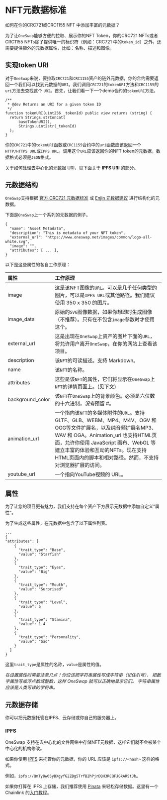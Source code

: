 # NFT元数据标准

如何在你的CRC721或CRC1155 NFT 中添加丰富的元数据？

为了让`OneSwap`能够方便的拉取、展示你的NFT Token，你的CRC721 NFTs或者CRC1155 NFTs除了提供唯一的标识符（例如：CRC721 中的`token_id`）之外，还需要提供额外的元数据属性，比如：名称、描述和图像。


## 实现token URI

对于`OneSwap`来说，要拉取`CRC721`和`CRC1155`资产的链外元数据，你的合约需要返回一个我们可以找到元数据的`URI`。我们调用`CRC721`的`tokenURI`方法和`CRC1155`的`uri`方法去查找这个 `URI`。首先，让我们看一下一个demo合约的`tokenURI`方法。

```solidity
/**
 * @dev Returns an URI for a given token ID
 */
function tokenURI(uint256 _tokenId) public view returns (string) {
  return Strings.strConcat(
      baseTokenURI(),
      Strings.uint2str(_tokenId)
  );
}
```

你的`CRC721`中的`tokenURI`函数或`CRC1155`合约中的`uri`函数应该返回一个`HTTP/HTTPS URL`或`IPFS URL`。调用这个`URL`应该返回你的NFT token的元数据，数据格式必须是`JSON`格式。

关于如何处理去中心化的元数据 URI，见下面关于 **IPFS URI** 的部分。


## 元数据结构

`OneSwap`支持根据 [官方 CRC721 元数据标准](https://github.com/ethereum/EIPs/blob/master/EIPS/eip-721.md) 或  [Enjin 元数据建议](https://github.com/ethereum/EIPs/blob/master/EIPS/eip-1155.md#erc-1155-metadata-uri-json-schema) 进行结构化的元数据。

下面是`OneSwap`上一个系列的元数据的例子。

```
{
  "name": "Asset Metadata",
  "description": "This is metadata of your NFT token", 
  "external_url": "https://www.oneswap.net/images/common/logo-all-white.svg", 
  "image": "", 
  "attributes": [ ... ], 
}
```

以下是这些属性的各自工作原理：

| 属性             | 工作原理                                                     |
| :--------------- | :----------------------------------------------------------- |
| image            | 这是该NFT图像的`URL`。可以是几乎任何类型的图片，可以是`IPFS URL`或其他路径。我们建议使用 350 x 350 的图片。 |
| image_data       | 原始的`SVG`图像数据，如果你想即时生成图像（不推荐）。只有在不包含`image`参数时才使用这个。 |
| external_url     | 这是出现在`OneSwap`上资产的图片下面的`URL`，将允许用户离开`OneSwap`，在你的网站上查看该项目。 |
| description      | 该`NFT`的可读描述。支持 Markdown。                           |
| name             | 该`NFT`的名称。                                              |
| attributes       | 这些是该`NFT`的属性，它们将显示在`OneSwap`上`NFT`的详情页面上。(见下文) |
| background_color | 该`NFT`在`OneSwap`上的背景颜色。必须是六位数的十六进制，*没有*预留 #。 |
| animation_url    | 一个指向该`NFT`的多媒体附件的`URL`。支持GLTF、GLB、WEBM、MP4、M4V、OGV 和 OGG等文件扩展名，以及纯音频扩展名MP3、WAV 和 OGA。Animation_url 也支持HTML页面，允许你使用 JavaScript 画布、WebGL 等建立丰富的体验和互动的NFTs。现在支持HTML页面内的脚本和相对路径。然而，不支持对浏览器扩展的访问。 |
| youtube_url      | 一个指向YouTube视频的 URL。                                |


## 属性

为了让您的项目更有魅力，我们支持在每个资产下方展示元数据中添加自定义“属性”。

为了生成这些属性，在元数据中包含了以下属性列表。

```
...
{
"attributes": [
    {
      "trait_type": "Base", 
      "value": "Starfish"
    }, 
    {
      "trait_type": "Eyes", 
      "value": "Big"
    }, 
    {
      "trait_type": "Mouth", 
      "value": "Surprised"
    }, 
    {
      "trait_type": "Level", 
      "value": 5
    }, 
    {
      "trait_type": "Stamina", 
      "value": 1.4
    }, 
    {
      "trait_type": "Personality", 
      "value": "Sad"
    }
  ]
}
```

这里`trait_type`是属性的名称，`value`是属性的值。

*在设置属性时需要注意几点！你应该把字符串属性写成字符串（记住引号），
把数字属性写成浮点数或整数，这样 OneSwap 就可以正确地显示它们。
字符串属性应该是人类可读的字符串。*


## 元数据存储

你可以把元数据托管在IPFS、云存储或你自己的服务器上。


### IPFS

OneSwap 支持在去中心化的文件网络中存储NFT元数据，这样它们就不会被某个中心化的机构修改。

如果你使用 [IPFS](https://ipfs.io/) 来托管你的元数据，你的 URL 应该是 `ipfs://<hash>` 这样的格式。

例如，`ipfs://QmTy8w65yBXgyfG2ZBg5TrfB2hPjrDQH3RCQFJGkARStJb`。

如果你打算在 IPFS 上存储，我们推荐使用 [Pinata](https://pinata.cloud/) 来轻松存储数据。这里有一个 Chainlink 的[入门教程](https://blog.chain.link/build-deploy-and-sell-your-own-dynamic-nft/)。
